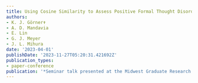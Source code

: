 ```yaml
---
title: Using Cosine Similarity to Assess Positive Formal Thought Disorder
authors:
- K. J. Görner✝
- A. D. Mandavia
- E. Lin
- G. J. Meyer
- J. L. Mihura
date: '2023-04-01'
publishDate: '2023-11-27T05:20:31.421692Z'
publication_types:
- paper-conference
publication: '*Seminar talk presented at the Midwest Graduate Research Symposium*'
---
```

